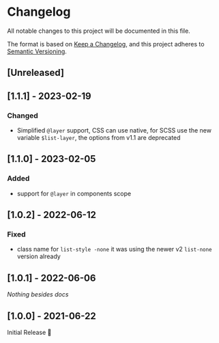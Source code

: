 # Changelog
All notable changes to this project will be documented in this file.

The format is based on [Keep a Changelog](https://keepachangelog.com/en/1.0.0/),
and this project adheres to [Semantic Versioning](https://semver.org/spec/v2.0.0.html).

## [Unreleased]

## [1.1.1] - 2023-02-19
### Changed
- Simplified `@layer` support,
  CSS can use native, for SCSS use the new variable `$list-layer`,
  the options from v1.1 are deprecated

## [1.1.0] - 2023-02-05
### Added
- support for `@layer` in components scope

## [1.0.2] - 2022-06-12
### Fixed
- class name for `list-style -none` it was using the newer v2 `list-none` version already

## [1.0.1] - 2022-06-06
_Nothing besides docs_

## [1.0.0] - 2021-06-22
Initial Release 🎉
